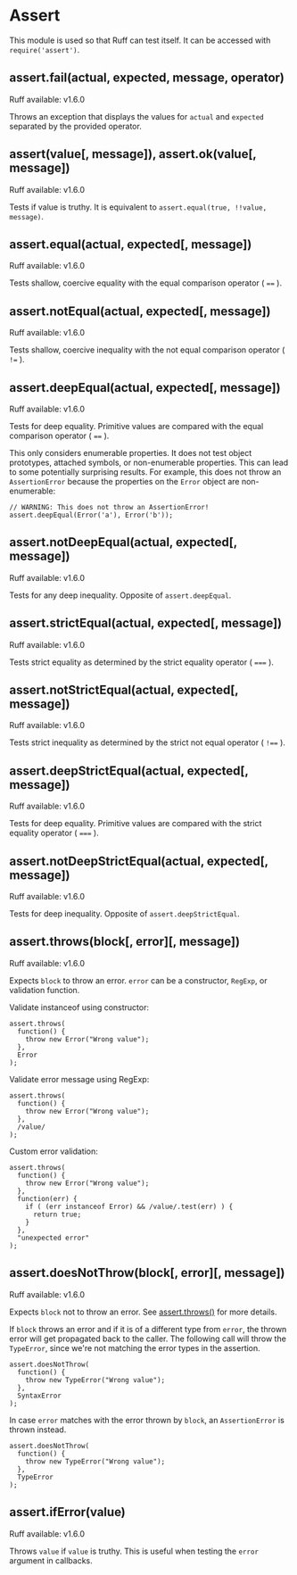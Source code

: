 # Assert

This module is used so that Ruff can test itself. It can be accessed with
`require('assert')`.

## assert.fail(actual, expected, message, operator)
<span class="api-platform">Ruff available: v1.6.0</span>

Throws an exception that displays the values for `actual` and `expected`
separated by the provided operator.

## assert(value[, message]), assert.ok(value[, message])
<span class="api-platform">Ruff available: v1.6.0</span>

Tests if value is truthy. It is equivalent to
`assert.equal(true, !!value, message)`.

## assert.equal(actual, expected[, message])
<span class="api-platform">Ruff available: v1.6.0</span>

Tests shallow, coercive equality with the equal comparison operator ( `==` ).

## assert.notEqual(actual, expected[, message])
<span class="api-platform">Ruff available: v1.6.0</span>

Tests shallow, coercive inequality with the not equal comparison operator
( `!=` ).

## assert.deepEqual(actual, expected[, message])
<span class="api-platform">Ruff available: v1.6.0</span>

Tests for deep equality. Primitive values are compared with the equal
comparison operator ( `==` ).

This only considers enumerable properties. It does not test object prototypes,
attached symbols, or non-enumerable properties. This can lead to some
potentially surprising results. For example, this does not throw an
`AssertionError` because the properties on the `Error` object are
non-enumerable:

    // WARNING: This does not throw an AssertionError!
    assert.deepEqual(Error('a'), Error('b'));

## assert.notDeepEqual(actual, expected[, message])
<span class="api-platform">Ruff available: v1.6.0</span>

Tests for any deep inequality. Opposite of `assert.deepEqual`.

## assert.strictEqual(actual, expected[, message])
<span class="api-platform">Ruff available: v1.6.0</span>

Tests strict equality as determined by the strict equality operator ( `===` ).

## assert.notStrictEqual(actual, expected[, message])
<span class="api-platform">Ruff available: v1.6.0</span>

Tests strict inequality as determined by the strict not equal operator
( `!==` ).

## assert.deepStrictEqual(actual, expected[, message])
<span class="api-platform">Ruff available: v1.6.0</span>

Tests for deep equality. Primitive values are compared with the strict equality
operator ( `===` ).

## assert.notDeepStrictEqual(actual, expected[, message])
<span class="api-platform">Ruff available: v1.6.0</span>

Tests for deep inequality. Opposite of `assert.deepStrictEqual`.

## assert.throws(block[, error][, message])
<span class="api-platform">Ruff available: v1.6.0</span>

Expects `block` to throw an error. `error` can be a constructor, `RegExp`, or
validation function.

Validate instanceof using constructor:

    assert.throws(
      function() {
        throw new Error("Wrong value");
      },
      Error
    );

Validate error message using RegExp:

    assert.throws(
      function() {
        throw new Error("Wrong value");
      },
      /value/
    );

Custom error validation:

    assert.throws(
      function() {
        throw new Error("Wrong value");
      },
      function(err) {
        if ( (err instanceof Error) && /value/.test(err) ) {
          return true;
        }
      },
      "unexpected error"
    );

## assert.doesNotThrow(block[, error][, message])
<span class="api-platform">Ruff available: v1.6.0</span>

Expects `block` not to throw an error. See [assert.throws()](#assert_assert_throws_block_error_message) for more details.

If `block` throws an error and if it is of a different type from `error`, the
thrown error will get propagated back to the caller. The following call will
throw the `TypeError`, since we're not matching the error types in the
assertion.

    assert.doesNotThrow(
      function() {
        throw new TypeError("Wrong value");
      },
      SyntaxError
    );

In case `error` matches with the error thrown by `block`, an `AssertionError`
is thrown instead.

    assert.doesNotThrow(
      function() {
        throw new TypeError("Wrong value");
      },
      TypeError
    );

## assert.ifError(value)
<span class="api-platform">Ruff available: v1.6.0</span>

Throws `value` if `value` is truthy. This is useful when testing the `error`
argument in callbacks.